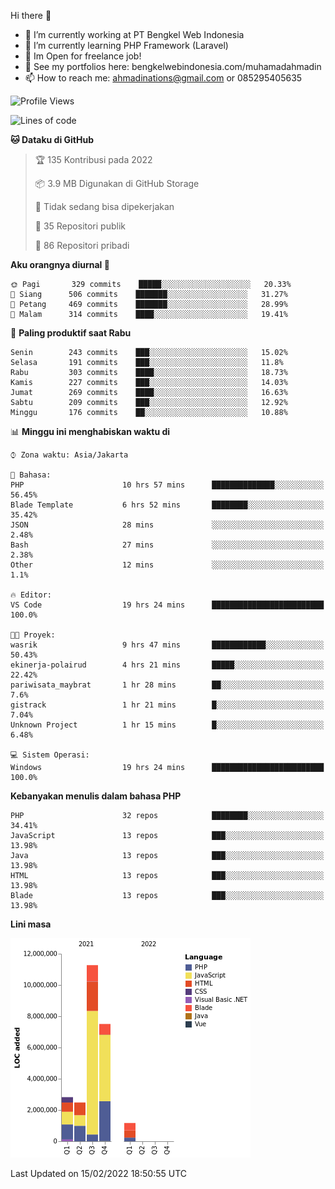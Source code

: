 Hi there 👋

- 🔭 I’m currently working at PT Bengkel Web Indonesia
- 🌱 I’m currently learning PHP Framework (Laravel)
- 📂 Im Open for freelance job!
- 🧷 See my portfolios here: bengkelwebindonesia.com/muhamadahmadin
- 📫 How to reach me: ahmadinations@gmail.com or 085295405635


<!--START_SECTION:waka-->
![Profile Views](http://img.shields.io/badge/Profil%20dilihat-1-blue)

![Lines of code](https://img.shields.io/badge/Sejak%20Hello%20World%20aku%20telah%20menulis-25%20Million%20baris%20kode-blue)

**🐱 Dataku di GitHub** 

> 🏆 135 Kontribusi pada 2022
 > 
> 📦 3.9 MB Digunakan di GitHub Storage 
 > 
> 🚫 Tidak sedang bisa dipekerjakan
 > 
> 📜 35 Repositori publik 
 > 
> 🔑 86 Repositori pribadi  
 > 
**Aku orangnya diurnal 🐤** 

```text
🌞 Pagi       329 commits    █████░░░░░░░░░░░░░░░░░░░░   20.33% 
🌆 Siang      506 commits    ███████░░░░░░░░░░░░░░░░░░   31.27% 
🌃 Petang     469 commits    ███████░░░░░░░░░░░░░░░░░░   28.99% 
🌙 Malam      314 commits    ████░░░░░░░░░░░░░░░░░░░░░   19.41%

```
📅 **Paling produktif saat Rabu** 

```text
Senin        243 commits    ███░░░░░░░░░░░░░░░░░░░░░░   15.02% 
Selasa       191 commits    ███░░░░░░░░░░░░░░░░░░░░░░   11.8% 
Rabu         303 commits    ████░░░░░░░░░░░░░░░░░░░░░   18.73% 
Kamis        227 commits    ███░░░░░░░░░░░░░░░░░░░░░░   14.03% 
Jumat        269 commits    ████░░░░░░░░░░░░░░░░░░░░░   16.63% 
Sabtu        209 commits    ███░░░░░░░░░░░░░░░░░░░░░░   12.92% 
Minggu       176 commits    ██░░░░░░░░░░░░░░░░░░░░░░░   10.88%

```


📊 **Minggu ini menghabiskan waktu di** 

```text
⌚︎ Zona waktu: Asia/Jakarta

💬 Bahasa: 
PHP                      10 hrs 57 mins      ██████████████░░░░░░░░░░░   56.45% 
Blade Template           6 hrs 52 mins       ████████░░░░░░░░░░░░░░░░░   35.42% 
JSON                     28 mins             ░░░░░░░░░░░░░░░░░░░░░░░░░   2.48% 
Bash                     27 mins             ░░░░░░░░░░░░░░░░░░░░░░░░░   2.38% 
Other                    12 mins             ░░░░░░░░░░░░░░░░░░░░░░░░░   1.1%

🔥 Editor: 
VS Code                  19 hrs 24 mins      █████████████████████████   100.0%

🐱‍💻 Proyek: 
wasrik                   9 hrs 47 mins       ████████████░░░░░░░░░░░░░   50.43% 
ekinerja-polairud        4 hrs 21 mins       █████░░░░░░░░░░░░░░░░░░░░   22.42% 
pariwisata_maybrat       1 hr 28 mins        ██░░░░░░░░░░░░░░░░░░░░░░░   7.6% 
gistrack                 1 hr 21 mins        █░░░░░░░░░░░░░░░░░░░░░░░░   7.04% 
Unknown Project          1 hr 15 mins        █░░░░░░░░░░░░░░░░░░░░░░░░   6.48%

💻 Sistem Operasi: 
Windows                  19 hrs 24 mins      █████████████████████████   100.0%

```

**Kebanyakan menulis dalam bahasa PHP** 

```text
PHP                      32 repos            ████████░░░░░░░░░░░░░░░░░   34.41% 
JavaScript               13 repos            ███░░░░░░░░░░░░░░░░░░░░░░   13.98% 
Java                     13 repos            ███░░░░░░░░░░░░░░░░░░░░░░   13.98% 
HTML                     13 repos            ███░░░░░░░░░░░░░░░░░░░░░░   13.98% 
Blade                    13 repos            ███░░░░░░░░░░░░░░░░░░░░░░   13.98%

```


**Lini masa**

![Chart not found](https://raw.githubusercontent.com/MuhamadAhmadin/MuhamadAhmadin/master/charts/bar_graph.png) 


 Last Updated on 15/02/2022 18:50:55 UTC
<!--END_SECTION:waka-->
